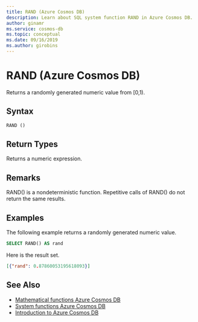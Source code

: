 ```yaml
---
title: RAND (Azure Cosmos DB)
description: Learn about SQL system function RAND in Azure Cosmos DB.
author: ginamr
ms.service: cosmos-db
ms.topic: conceptual
ms.date: 09/16/2019
ms.author: girobins
---
```

# RAND (Azure Cosmos DB)
 Returns a randomly generated numeric value from [0,1).
 
## Syntax
  
```sql
RAND ()  
```  

## Return Types

  Returns a numeric expression.

## Remarks

  RAND() is a nondeterministic function. Repetitive calls of RAND() do not return the same results.

## Examples
  
  The following example returns a randomly generated numeric value.
  
```sql
SELECT RAND() AS rand 
```  
  
 Here is the result set.  
  
```json
[{"rand": 0.87860053195618093}]  
``` 

## See Also

- [Mathematical functions Azure Cosmos DB](sql-query-mathematical-functions.md)
- [System functions Azure Cosmos DB](sql-query-system-functions.md)
- [Introduction to Azure Cosmos DB](introduction.md)
